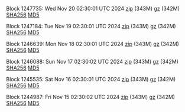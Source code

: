 Block 1247735: Wed Nov 20 02:30:01 UTC 2024 [zip](https://files.01coin.io/mainnet/2024-11-20/bootstrap.dat.zip) (343M) [gz](https://files.01coin.io/mainnet/2024-11-20/bootstrap.dat.tar.gz) (342M) [SHA256](https://files.01coin.io/mainnet/2024-11-20/sha256.txt) [MD5](https://files.01coin.io/mainnet/2024-11-20/md5.txt)

Block 1247184: Tue Nov 19 02:30:01 UTC 2024 [zip](https://files.01coin.io/mainnet/2024-11-19/bootstrap.dat.zip) (343M) [gz](https://files.01coin.io/mainnet/2024-11-19/bootstrap.dat.tar.gz) (342M) [SHA256](https://files.01coin.io/mainnet/2024-11-19/sha256.txt) [MD5](https://files.01coin.io/mainnet/2024-11-19/md5.txt)

Block 1246639: Mon Nov 18 02:30:01 UTC 2024 [zip](https://files.01coin.io/mainnet/2024-11-18/bootstrap.dat.zip) (343M) [gz](https://files.01coin.io/mainnet/2024-11-18/bootstrap.dat.tar.gz) (342M) [SHA256](https://files.01coin.io/mainnet/2024-11-18/sha256.txt) [MD5](https://files.01coin.io/mainnet/2024-11-18/md5.txt)

Block 1246088: Sun Nov 17 02:30:02 UTC 2024 [zip](https://files.01coin.io/mainnet/2024-11-17/bootstrap.dat.zip) (343M) [gz](https://files.01coin.io/mainnet/2024-11-17/bootstrap.dat.tar.gz) (342M) [SHA256](https://files.01coin.io/mainnet/2024-11-17/sha256.txt) [MD5](https://files.01coin.io/mainnet/2024-11-17/md5.txt)

Block 1245535: Sat Nov 16 02:30:01 UTC 2024 [zip](https://files.01coin.io/mainnet/2024-11-16/bootstrap.dat.zip) (343M) [gz](https://files.01coin.io/mainnet/2024-11-16/bootstrap.dat.tar.gz) (342M) [SHA256](https://files.01coin.io/mainnet/2024-11-16/sha256.txt) [MD5](https://files.01coin.io/mainnet/2024-11-16/md5.txt)

Block 1244987: Fri Nov 15 02:30:02 UTC 2024 [zip](https://files.01coin.io/mainnet/2024-11-15/bootstrap.dat.zip) (343M) [gz](https://files.01coin.io/mainnet/2024-11-15/bootstrap.dat.tar.gz) (342M) [SHA256](https://files.01coin.io/mainnet/2024-11-15/sha256.txt) [MD5](https://files.01coin.io/mainnet/2024-11-15/md5.txt)
